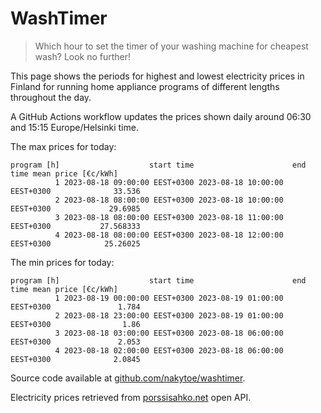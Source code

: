 
# WashTimer

> Which hour to set the timer of your washing machine for cheapest wash? Look no further!

This page shows the periods for highest and lowest electricity prices in Finland 
for running home appliance programs of different lengths throughout the day. 

A GitHub Actions workflow updates the prices shown daily around 06:30 and 15:15 Europe/Helsinki time.

The max prices for today:

	program [h]                    start time                      end time mean price [€c/kWh]
	          1 2023-08-18 09:00:00 EEST+0300 2023-08-18 10:00:00 EEST+0300              33.536
	          2 2023-08-18 08:00:00 EEST+0300 2023-08-18 10:00:00 EEST+0300             29.6985
	          3 2023-08-18 08:00:00 EEST+0300 2023-08-18 11:00:00 EEST+0300           27.568333
	          4 2023-08-18 08:00:00 EEST+0300 2023-08-18 12:00:00 EEST+0300            25.26025

The min prices for today:

	program [h]                    start time                      end time mean price [€c/kWh]
	          1 2023-08-19 00:00:00 EEST+0300 2023-08-19 01:00:00 EEST+0300               1.784
	          2 2023-08-18 23:00:00 EEST+0300 2023-08-19 01:00:00 EEST+0300                1.86
	          3 2023-08-18 03:00:00 EEST+0300 2023-08-18 06:00:00 EEST+0300               2.053
	          4 2023-08-18 02:00:00 EEST+0300 2023-08-18 06:00:00 EEST+0300              2.0845


Source code available at [github.com/nakytoe/washtimer](https://github.com/nakytoe/washtimer).

Electricity prices retrieved from [porssisahko.net](https://porssisahko.net/api) open API.

